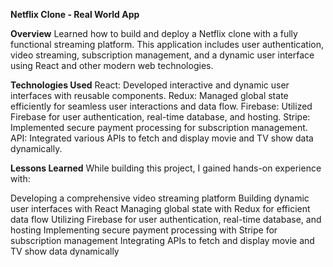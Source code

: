 **Netflix Clone - Real World App**

**Overview**
Learned how to build and deploy a Netflix clone with a fully functional streaming platform. This application includes user authentication, video streaming, subscription management, and a dynamic user interface using React and other modern web technologies.

**Technologies Used**
React: Developed interactive and dynamic user interfaces with reusable components.
Redux: Managed global state efficiently for seamless user interactions and data flow.
Firebase: Utilized Firebase for user authentication, real-time database, and hosting.
Stripe: Implemented secure payment processing for subscription management.
API: Integrated various APIs to fetch and display movie and TV show data dynamically.

**Lessons Learned**
While building this project, I gained hands-on experience with:

Developing a comprehensive video streaming platform
Building dynamic user interfaces with React
Managing global state with Redux for efficient data flow
Utilizing Firebase for user authentication, real-time database, and hosting
Implementing secure payment processing with Stripe for subscription management
Integrating APIs to fetch and display movie and TV show data dynamically
